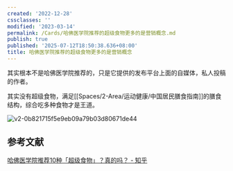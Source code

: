 ```yaml
---
created: '2022-12-28'
cssclasses: ''
modified: '2023-03-14'
permalink: /Cards/哈佛医学院推荐的超级食物更多的是营销概念.md
publish: true
published: '2025-07-12T18:50:38.636+08:00'
title: 哈佛医学院推荐的超级食物更多的是营销概念
---
```

其实根本不是哈佛医学院推荐的，只是它提供的发布平台上面的自媒体，私人投稿的作者。

其实没有超级食物，满足[[Spaces/2-Area/运动健康/中国居民膳食指南]]的膳食结构，综合吃多种食物才是王道。

![v2-0b821715f5e9eb09a79b03d80671de44](https://pub-pic.oldwinter.top/2025/06/47776c1326387f20a7cd1fec5a61a3a8.jpeg)

## 参考文献

[哈佛医学院推荐10种「超级食物」？真的吗？ - 知乎](https://zhuanlan.zhihu.com/p/585393782)